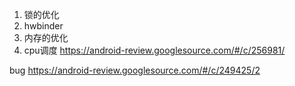 1. 锁的优化
2. hwbinder
3. 内存的优化
4. cpu调度
https://android-review.googlesource.com/#/c/256981/


bug
https://android-review.googlesource.com/#/c/249425/2
